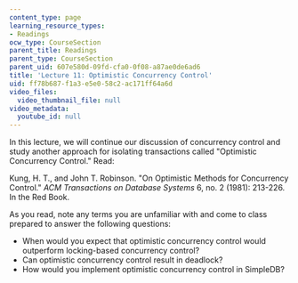 ```yaml
---
content_type: page
learning_resource_types:
- Readings
ocw_type: CourseSection
parent_title: Readings
parent_type: CourseSection
parent_uid: 607e580d-09fd-cfa0-0f08-a87ae0de6ad6
title: 'Lecture 11: Optimistic Concurrency Control'
uid: ff78b687-f1a3-e5e0-58c2-ac171ff64a6d
video_files:
  video_thumbnail_file: null
video_metadata:
  youtube_id: null
---
```


In this lecture, we will continue our discussion of concurrency control and study another approach for isolating transactions called "Optimistic Concurrency Control." Read:

Kung, H. T., and John T. Robinson. "On Optimistic Methods for Concurrency Control." _ACM Transactions on Database Systems_ 6, no. 2 (1981): 213-226. In the Red Book.

As you read, note any terms you are unfamiliar with and come to class prepared to answer the following questions:

*   When would you expect that optimistic concurrency control would outperform locking-based concurrency control?
*   Can optimistic concurrency control result in deadlock?
*   How would you implement optimistic concurrency control in SimpleDB?